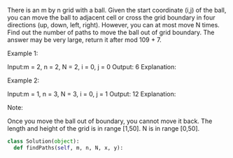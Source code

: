 There is an m by n grid with a ball. Given the start coordinate (i,j) of the ball, you can move the ball to adjacent cell or cross the grid boundary in four directions (up, down, left, right). However, you can at most move N times. Find out the number of paths to move the ball out of grid boundary. The answer may be very large, return it after mod 109 + 7.

Example 1:

Input:m = 2, n = 2, N = 2, i = 0, j = 0
Output: 6
Explanation:




Example 2:

Input:m = 1, n = 3, N = 3, i = 0, j = 1
Output: 12
Explanation:




Note:

Once you move the ball out of boundary, you cannot move it back.
The length and height of the grid is in range [1,50].
N is in range [0,50].




```python
class Solution(object):
  def findPaths(self, m, n, N, x, y):
```
